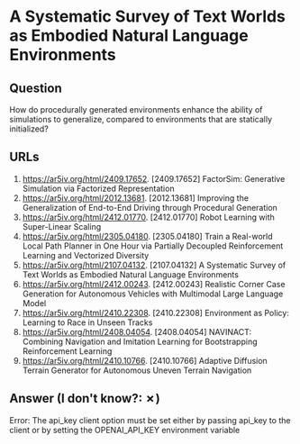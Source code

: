 # A Systematic Survey of Text Worlds as Embodied Natural Language Environments

## Question

How do procedurally generated environments enhance the ability of simulations to generalize, compared to environments that are statically initialized?

## URLs

1. https://ar5iv.org/html/2409.17652. [2409.17652] FactorSim: Generative Simulation via Factorized Representation
2. https://ar5iv.org/html/2012.13681. [2012.13681] Improving the Generalization of End-to-End Driving through Procedural Generation
3. https://ar5iv.org/html/2412.01770. [2412.01770] Robot Learning with Super-Linear Scaling
4. https://ar5iv.org/html/2305.04180. [2305.04180] Train a Real-world Local Path Planner in One Hour via Partially Decoupled Reinforcement Learning and Vectorized Diversity
5. https://ar5iv.org/html/2107.04132. [2107.04132] A Systematic Survey of Text Worlds as Embodied Natural Language Environments
6. https://ar5iv.org/html/2412.00243. [2412.00243] Realistic Corner Case Generation for Autonomous Vehicles with Multimodal Large Language Model
7. https://ar5iv.org/html/2410.22308. [2410.22308] Environment as Policy: Learning to Race in Unseen Tracks
8. https://ar5iv.org/html/2408.04054. [2408.04054] NAVINACT: Combining Navigation and Imitation Learning for Bootstrapping Reinforcement Learning
9. https://ar5iv.org/html/2410.10766. [2410.10766] Adaptive Diffusion Terrain Generator for Autonomous Uneven Terrain Navigation

## Answer (I don't know?: ✗)

Error: The api_key client option must be set either by passing api_key to the client or by setting the OPENAI_API_KEY environment variable